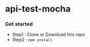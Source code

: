 # api-test-mocha

### Get started
- Step1 : Clone or Download this repo
- Step2 : ```npm install```
